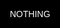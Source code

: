 <!DOCTYPE html>
<html lang="en">
<head>
<meta charset="UTF-8">
<meta name="viewport" content="width=device-width, initial-scale=1.0">
<title>NOTHING</title>
<style>
  body, html {
    margin: 0;
    padding: 0;
    height: 100%;
    display: flex;
    justify-content: center;
    align-items: center;
    background-color: black;
    color: white;
    font-family: Arial, sans-serif;
  }
</style>
</head>
<body>
  <div>NOTHING</div>
</body>
</html>
